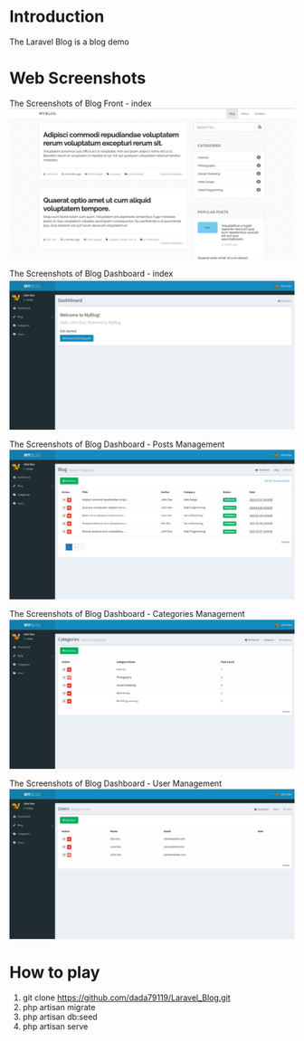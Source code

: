 # Introduction

The Laravel Blog is a blog demo

# Web Screenshots

The Screenshots of Blog Front - index
![alt text](https://raw.githubusercontent.com/dada79119/Laravel_Blog/master/introImg/blog-index.png)

The Screenshots of Blog Dashboard - index
![alt text](https://raw.githubusercontent.com/dada79119/Laravel_Blog/master/introImg/blog-dashboard-index.png)

The Screenshots of Blog Dashboard - Posts Management
![alt text](https://raw.githubusercontent.com/dada79119/Laravel_Blog/master/introImg/blog-dashboard-posts.png)

The Screenshots of Blog Dashboard - Categories Management
![alt text](https://raw.githubusercontent.com/dada79119/Laravel_Blog/master/introImg/blog-dashboard-categories.png)

The Screenshots of Blog Dashboard - User Management
![alt text](https://raw.githubusercontent.com/dada79119/Laravel_Blog/master/introImg/blog-dashboard-users.png)

# How to play
1. git clone https://github.com/dada79119/Laravel_Blog.git
2. php artisan migrate
3. php artisan db:seed
4. php artisan serve
